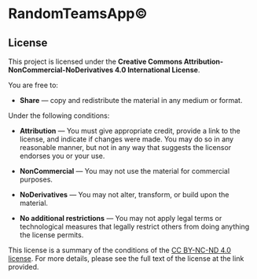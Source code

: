 # RandomTeamsApp©

## License

This project is licensed under the **Creative Commons Attribution-NonCommercial-NoDerivatives 4.0 International License**.

You are free to:

- **Share** — copy and redistribute the material in any medium or format.

Under the following conditions:

- **Attribution** — You must give appropriate credit, provide a link to the license, and indicate if changes were made. You may do so in any reasonable manner, but not in any way that suggests the licensor endorses you or your use.

- **NonCommercial** — You may not use the material for commercial purposes.

- **NoDerivatives** — You may not alter, transform, or build upon the material.

- **No additional restrictions** — You may not apply legal terms or technological measures that legally restrict others from doing anything the license permits.

This license is a summary of the conditions of the [CC BY-NC-ND 4.0 license](https://creativecommons.org/licenses/by-nc-nd/4.0/). For more details, please see the full text of the license at the link provided.
